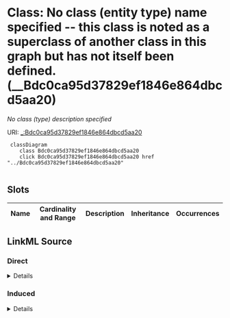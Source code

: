 

# Class: No class (entity type) name specified -- this class is noted as a superclass of another class in this graph but has not itself been defined. (__Bdc0ca95d37829ef1846e864dbcd5aa20)


_No class (type) description specified_







URI: [_:Bdc0ca95d37829ef1846e864dbcd5aa20](_:Bdc0ca95d37829ef1846e864dbcd5aa20)






```mermaid
 classDiagram
    class Bdc0ca95d37829ef1846e864dbcd5aa20
    click Bdc0ca95d37829ef1846e864dbcd5aa20 href "../Bdc0ca95d37829ef1846e864dbcd5aa20"
      
```




<!-- no inheritance hierarchy -->


## Slots

| Name | Cardinality and Range | Description | Inheritance | Occurrences |
| ---  | --- | --- | --- | --- |














## LinkML Source

<!-- TODO: investigate https://stackoverflow.com/questions/37606292/how-to-create-tabbed-code-blocks-in-mkdocs-or-sphinx -->

### Direct

<details>

```yaml
name: __Bdc0ca95d37829ef1846e864dbcd5aa20
conforms_to: No schema conformance document specified
description: No class (type) description specified
title: No class (entity type) name specified -- this class is noted as a superclass
  of another class in this graph but has not itself been defined.
from_schema: sawgraph-kg
rank: 1000
class_uri: _:Bdc0ca95d37829ef1846e864dbcd5aa20

```
</details>

### Induced

<details>

```yaml
name: __Bdc0ca95d37829ef1846e864dbcd5aa20
conforms_to: No schema conformance document specified
description: No class (type) description specified
title: No class (entity type) name specified -- this class is noted as a superclass
  of another class in this graph but has not itself been defined.
from_schema: sawgraph-kg
rank: 1000
class_uri: _:Bdc0ca95d37829ef1846e864dbcd5aa20

```
</details>